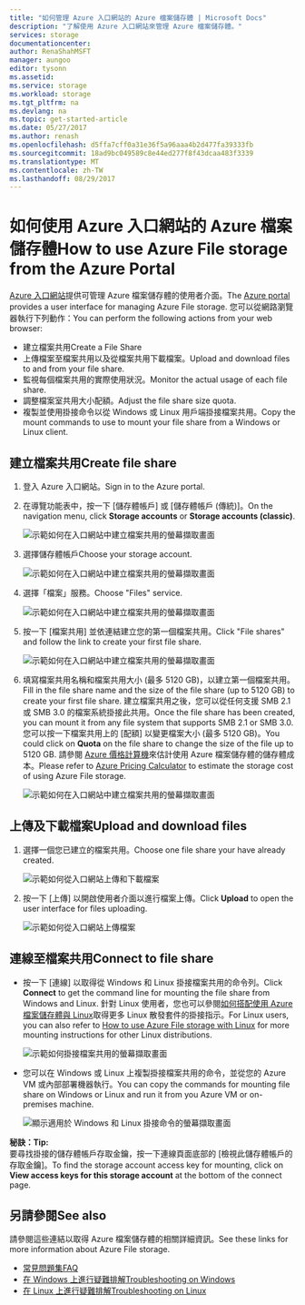 ```yaml
---
title: "如何管理 Azure 入口網站的 Azure 檔案儲存體 | Microsoft Docs"
description: "了解使用 Azure 入口網站來管理 Azure 檔案儲存體。"
services: storage
documentationcenter: 
author: RenaShahMSFT
manager: aungoo
editor: tysonn
ms.assetid: 
ms.service: storage
ms.workload: storage
ms.tgt_pltfrm: na
ms.devlang: na
ms.topic: get-started-article
ms.date: 05/27/2017
ms.author: renash
ms.openlocfilehash: d5ffa7cff0a31e36f5a96aaa4b2d477fa39333fb
ms.sourcegitcommit: 18ad9bc049589c8e44ed277f8f43dcaa483f3339
ms.translationtype: MT
ms.contentlocale: zh-TW
ms.lasthandoff: 08/29/2017
---
```

# <a name="how-to-use-azure-file-storage-from-the-azure-portal"></a><span data-ttu-id="121a8-103">如何使用 Azure 入口網站的 Azure 檔案儲存體</span><span class="sxs-lookup"><span data-stu-id="121a8-103">How to use Azure File storage from the Azure Portal</span></span>
<span data-ttu-id="121a8-104">[Azure 入口網站](https://portal.azure.com)提供可管理 Azure 檔案儲存體的使用者介面。</span><span class="sxs-lookup"><span data-stu-id="121a8-104">The [Azure portal](https://portal.azure.com) provides a user interface for managing Azure File storage.</span></span> <span data-ttu-id="121a8-105">您可以從網路瀏覽器執行下列動作：</span><span class="sxs-lookup"><span data-stu-id="121a8-105">You can perform the following actions from your web browser:</span></span>

* <span data-ttu-id="121a8-106">建立檔案共用</span><span class="sxs-lookup"><span data-stu-id="121a8-106">Create a File Share</span></span>
* <span data-ttu-id="121a8-107">上傳檔案至檔案共用以及從檔案共用下載檔案。</span><span class="sxs-lookup"><span data-stu-id="121a8-107">Upload and download files to and from your file share.</span></span>
* <span data-ttu-id="121a8-108">監視每個檔案共用的實際使用狀況。</span><span class="sxs-lookup"><span data-stu-id="121a8-108">Monitor the actual usage of each file share.</span></span>
* <span data-ttu-id="121a8-109">調整檔案室共用大小配額。</span><span class="sxs-lookup"><span data-stu-id="121a8-109">Adjust the file share size quota.</span></span>
* <span data-ttu-id="121a8-110">複製並使用掛接命令以從 Windows 或 Linux 用戶端掛接檔案共用。</span><span class="sxs-lookup"><span data-stu-id="121a8-110">Copy the mount commands to use to mount your file share from a Windows or Linux client.</span></span>

## <a name="create-file-share"></a><span data-ttu-id="121a8-111">建立檔案共用</span><span class="sxs-lookup"><span data-stu-id="121a8-111">Create file share</span></span>
1. <span data-ttu-id="121a8-112">登入 Azure 入口網站。</span><span class="sxs-lookup"><span data-stu-id="121a8-112">Sign in to the Azure portal.</span></span>
2. <span data-ttu-id="121a8-113">在導覽功能表中，按一下 [儲存體帳戶] 或 [儲存體帳戶 (傳統)]。</span><span class="sxs-lookup"><span data-stu-id="121a8-113">On the navigation menu, click **Storage accounts** or **Storage accounts (classic)**.</span></span>
    
    ![示範如何在入口網站中建立檔案共用的螢幕擷取畫面](./media/storage-how-to-use-files-portal/use-files-portal-create-file-share1.png)

3. <span data-ttu-id="121a8-115">選擇儲存體帳戶</span><span class="sxs-lookup"><span data-stu-id="121a8-115">Choose your storage account.</span></span>

    ![示範如何在入口網站中建立檔案共用的螢幕擷取畫面](./media/storage-how-to-use-files-portal/use-files-portal-create-file-share2.png)

4. <span data-ttu-id="121a8-117">選擇「檔案」服務。</span><span class="sxs-lookup"><span data-stu-id="121a8-117">Choose "Files" service.</span></span>

    ![示範如何在入口網站中建立檔案共用的螢幕擷取畫面](./media/storage-how-to-use-files-portal/use-files-portal-create-file-share3.png)

5. <span data-ttu-id="121a8-119">按一下 [檔案共用] 並依連結建立您的第一個檔案共用。</span><span class="sxs-lookup"><span data-stu-id="121a8-119">Click "File shares" and follow the link to create your first file share.</span></span>

    ![示範如何在入口網站中建立檔案共用的螢幕擷取畫面](./media/storage-how-to-use-files-portal/use-files-portal-create-file-share4.png)

6. <span data-ttu-id="121a8-121">填寫檔案共用名稱和檔案共用大小 (最多 5120 GB)，以建立第一個檔案共用。</span><span class="sxs-lookup"><span data-stu-id="121a8-121">Fill in the file share name and the size of the file share (up to 5120 GB) to create your first file share.</span></span> <span data-ttu-id="121a8-122">建立檔案共用之後，您可以從任何支援 SMB 2.1 或 SMB 3.0 的檔案系統掛接此共用。</span><span class="sxs-lookup"><span data-stu-id="121a8-122">Once the file share has been created, you can mount it from any file system that supports SMB 2.1 or SMB 3.0.</span></span> <span data-ttu-id="121a8-123">您可以按一下檔案共用上的 [配額]  以變更檔案大小 (最多 5120 GB)。</span><span class="sxs-lookup"><span data-stu-id="121a8-123">You could click on **Quota** on the file share to change the size of the file up to 5120 GB.</span></span> <span data-ttu-id="121a8-124">請參閱 [Azure 價格計算機](https://azure.microsoft.com/pricing/calculator/)來估計使用 Azure 檔案儲存體的儲存體成本。</span><span class="sxs-lookup"><span data-stu-id="121a8-124">Please refer to [Azure Pricing Calculator](https://azure.microsoft.com/pricing/calculator/) to estimate the storage cost of using Azure File storage.</span></span>

    ![示範如何在入口網站中建立檔案共用的螢幕擷取畫面](./media/storage-how-to-use-files-portal/use-files-portal-create-file-share5.png)

## <a name="upload-and-download-files"></a><span data-ttu-id="121a8-126">上傳及下載檔案</span><span class="sxs-lookup"><span data-stu-id="121a8-126">Upload and download files</span></span>
1. <span data-ttu-id="121a8-127">選擇一個您已建立的檔案共用。</span><span class="sxs-lookup"><span data-stu-id="121a8-127">Choose one file share your have already created.</span></span>

    ![示範如何從入口網站上傳和下載檔案](./media/storage-how-to-use-files-portal/use-files-portal-upload-file1.png)

2. <span data-ttu-id="121a8-129">按一下 [上傳]  以開啟使用者介面以進行檔案上傳。</span><span class="sxs-lookup"><span data-stu-id="121a8-129">Click **Upload** to open the user interface for files uploading.</span></span>

    ![示範如何從入口網站上傳檔案](./media/storage-how-to-use-files-portal/use-files-portal-upload-file2.png)

## <a name="connect-to-file-share"></a><span data-ttu-id="121a8-131">連線至檔案共用</span><span class="sxs-lookup"><span data-stu-id="121a8-131">Connect to file share</span></span>
-  <span data-ttu-id="121a8-132">按一下 [連線] 以取得從 Windows 和 Linux 掛接檔案共用的命令列。</span><span class="sxs-lookup"><span data-stu-id="121a8-132">Click **Connect** to get the command line for mounting the file share from Windows and Linux.</span></span> <span data-ttu-id="121a8-133">針對 Linux 使用者，您也可以參閱[如何搭配使用 Azure 檔案儲存體與 Linux](../storage-how-to-use-files-linux.md)取得更多 Linux 散發套件的掛接指示。</span><span class="sxs-lookup"><span data-stu-id="121a8-133">For Linux users, you can also refer to [How to use Azure File storage with Linux](../storage-how-to-use-files-linux.md) for more mounting instructions for other Linux distributions.</span></span>

    ![示範如何掛接檔案共用的螢幕擷取畫面](./media/storage-how-to-use-files-portal/use-files-portal-connect.png)
-  <span data-ttu-id="121a8-135">您可以在 Windows 或 Linux 上複製掛接檔案共用的命令，並從您的 Azure VM 或內部部署機器執行。</span><span class="sxs-lookup"><span data-stu-id="121a8-135">You can copy the commands for mounting file share on Windows or Linux and run it from you Azure VM or on-premises machine.</span></span>

    ![顯示適用於 Windows 和 Linux 掛接命令的螢幕擷取畫面](./media/storage-how-to-use-files-portal/use-files-portal-show-mount-commands.png)

<span data-ttu-id="121a8-137">**秘訣：**</span><span class="sxs-lookup"><span data-stu-id="121a8-137">**Tip:**</span></span>  
<span data-ttu-id="121a8-138">要尋找掛接的儲存體帳戶存取金鑰，按一下連線頁面底部的 [檢視此儲存體帳戶的存取金鑰]。</span><span class="sxs-lookup"><span data-stu-id="121a8-138">To find the storage account access key for mounting, click on **View access keys for this storage account** at the bottom of the connect page.</span></span>

## <a name="see-also"></a><span data-ttu-id="121a8-139">另請參閱</span><span class="sxs-lookup"><span data-stu-id="121a8-139">See also</span></span>
<span data-ttu-id="121a8-140">請參閱這些連結以取得 Azure 檔案儲存體的相關詳細資訊。</span><span class="sxs-lookup"><span data-stu-id="121a8-140">See these links for more information about Azure File storage.</span></span>

* [<span data-ttu-id="121a8-141">常見問題集</span><span class="sxs-lookup"><span data-stu-id="121a8-141">FAQ</span></span>](../storage-files-faq.md)
* [<span data-ttu-id="121a8-142">在 Windows 上進行疑難排解</span><span class="sxs-lookup"><span data-stu-id="121a8-142">Troubleshooting on Windows</span></span>](storage-troubleshoot-windows-file-connection-problems.md)      
* [<span data-ttu-id="121a8-143">在 Linux 上進行疑難排解</span><span class="sxs-lookup"><span data-stu-id="121a8-143">Troubleshooting on Linux</span></span>](storage-troubleshoot-linux-file-connection-problems.md)    